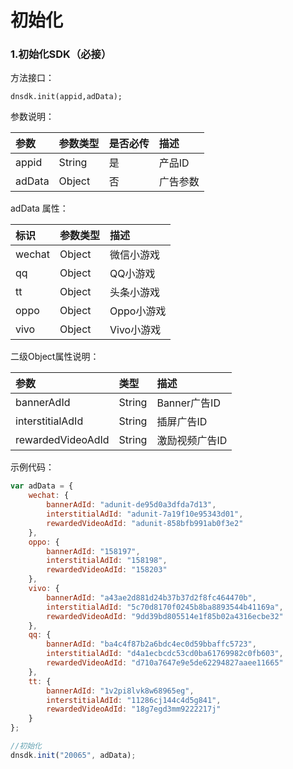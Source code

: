 # 初始化



### 1.初始化SDK（必接）

方法接口：

```text
dnsdk.init(appid,adData);
```

参数说明：

| 参数 | 参数类型 | 是否必传 | 描述 |
| :--- | :--- | :--- | :--- |
| appid | String | 是 | 产品ID |
| adData | Object | 否 | 广告参数 |

adData 属性：

| 标识 | 参数类型 | 描述 |
| :--- | :--- | :--- |
| wechat | Object | 微信小游戏 |
| qq | Object | QQ小游戏 |
| tt | Object | 头条小游戏 |
| oppo | Object | Oppo小游戏 |
| vivo | Object | Vivo小游戏 |

二级Object属性说明：

| 参数 | 类型 | 描述 |
| :--- | :--- | :--- |
| bannerAdId | String | Banner广告ID |
| interstitialAdId | String | 插屏广告ID |
| rewardedVideoAdId | String | 激励视频广告ID |

示例代码：

```javascript
var adData = {
    wechat: {
        bannerAdId: "adunit-de95d0a3dfda7d13",
        interstitialAdId: "adunit-7a19f10e95343d01",
        rewardedVideoAdId: "adunit-858bfb991ab0f3e2"
    },
    oppo: {
        bannerAdId: "158197",
        interstitialAdId: "158198",
        rewardedVideoAdId: "158203"
    },
    vivo: {
        bannerAdId: "a43ae2d881d24b37b37d2f8fc464470b",
        interstitialAdId: "5c70d8170f0245b8ba8893544b41169a",
        rewardedVideoAdId: "9dd39bd805514e1f85b02a4316ecbe32"
    },
    qq: {
        bannerAdId: "ba4c4f87b2a6bdc4ec0d59bbaffc5723",
        interstitialAdId: "d4a1ecbcdc53cd0ba61769982c0fb603",
        rewardedVideoAdId: "d710a7647e9e5de62294827aaee11665"
    },
    tt: {
        bannerAdId: "1v2pi8lvk8w68965eg",
        interstitialAdId: "11286cj144c4d5g841",
        rewardedVideoAdId: "18g7egd3mm9222217j"
    }
};

//初始化
dnsdk.init("20065", adData);
```

